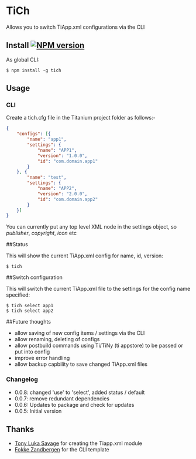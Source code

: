 # TiCh

Allows you to switch TiApp.xml configurations via the CLI


## Install [![NPM version](https://badge.fury.io/js/tich.svg)](http://badge.fury.io/js/tich)

As global CLI:

    $ npm install -g tich

## Usage

### CLI

Create a tich.cfg file in the Titanium project folder as follows:-
```json
{
    "configs": [{
        "name": "app1",
        "settings": {
            "name": "APP1",
            "version": "1.0.0",
            "id": "com.domain.app1"
        }
    }, {
        "name": "test",
        "settings": {
            "name": "APP2",
            "version": "2.0.0",
            "id": "com.domain.app2"
        }
    }]
}
```
You can currently put any top level XML node in the settings object, so *publisher*, *copyright*, *icon* etc

##Status

This will show the current TiApp.xml config for name, id, version:

    $ tich    

##Switch configuration

This will switch the current TiApp.xml file to the settings for the config name specified:

    $ tich select app1
    $ tich select app2
    
##Future thoughts

* allow saving of new config items / settings via the CLI
* allow renaming, deleting of configs
* allow postbuild commands using Ti/TiNy (ti appstore) to be passed or put into config
* improve error handling
* allow backup capbility to save changed TiApp.xml files
    

### Changelog

* 0.0.8: changed 'use' to 'select', added status / default
* 0.0.7: remove redundant dependencies
* 0.0.6: Updates to package and check for updates
* 0.0.5: Initial version

##  Thanks

* [Tony Luka Savage](http://github.com/tonylukasavage) for creating the Tiapp.xml module
* [Fokke Zandbergen](http://github.com/fokkeZB) for the CLI template
